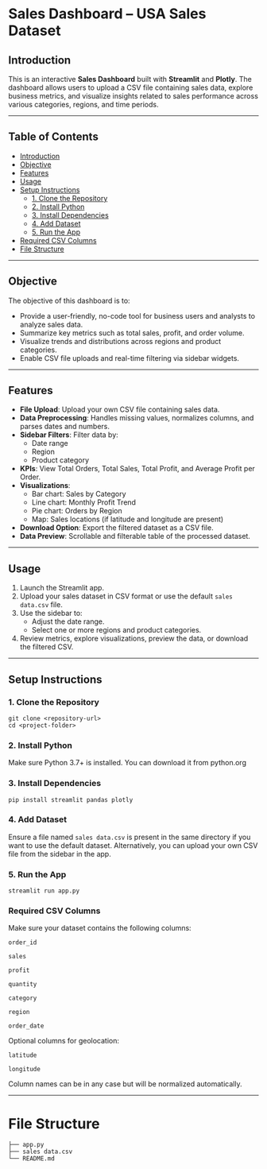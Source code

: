# Sales Dashboard – USA Sales Dataset

## Introduction

This is an interactive **Sales Dashboard** built with **Streamlit** and **Plotly**. The dashboard allows users to upload a CSV file containing sales data, explore business metrics, and visualize insights related to sales performance across various categories, regions, and time periods.

---

## Table of Contents

- [Introduction](#introduction)
- [Objective](#objective)
- [Features](#features)
- [Usage](#usage)
- [Setup Instructions](#setup-instructions)
  - [1. Clone the Repository](#1-clone-the-repository)
  - [2. Install Python](#2-install-python)
  - [3. Install Dependencies](#3-install-dependencies)
  - [4. Add Dataset](#4-add-dataset)
  - [5. Run the App](#5-run-the-app)
- [Required CSV Columns](#required-csv-columns)
- [File Structure](#file-structure)

---

## Objective

The objective of this dashboard is to:
- Provide a user-friendly, no-code tool for business users and analysts to analyze sales data.
- Summarize key metrics such as total sales, profit, and order volume.
- Visualize trends and distributions across regions and product categories.
- Enable CSV file uploads and real-time filtering via sidebar widgets.

---

## Features

- **File Upload**: Upload your own CSV file containing sales data.
- **Data Preprocessing**: Handles missing values, normalizes columns, and parses dates and numbers.
- **Sidebar Filters**: Filter data by:
  - Date range
  - Region
  - Product category
- **KPIs**: View Total Orders, Total Sales, Total Profit, and Average Profit per Order.
- **Visualizations**:
  - Bar chart: Sales by Category
  - Line chart: Monthly Profit Trend
  - Pie chart: Orders by Region
  - Map: Sales locations (if latitude and longitude are present)
- **Download Option**: Export the filtered dataset as a CSV file.
- **Data Preview**: Scrollable and filterable table of the processed dataset.

---

## Usage

1. Launch the Streamlit app.
2. Upload your sales dataset in CSV format or use the default `sales data.csv` file.
3. Use the sidebar to:
   - Adjust the date range.
   - Select one or more regions and product categories.
4. Review metrics, explore visualizations, preview the data, or download the filtered CSV.

---

## Setup Instructions

### 1. Clone the Repository

```
git clone <repository-url>
cd <project-folder>
```

### 2. Install Python

Make sure Python 3.7+ is installed. You can download it from python.org


### 3. Install Dependencies
```
pip install streamlit pandas plotly
```

### 4. Add Dataset
Ensure a file named ```sales data.csv``` is present in the same directory if you want to use the default dataset. Alternatively, you can upload your own CSV file from the sidebar in the app.

### 5. Run the App
```
streamlit run app.py
```

### Required CSV Columns

Make sure your dataset contains the following columns:

```order_id```

```sales```

```profit```

```quantity```

```category```

```region```

```order_date```

Optional columns for geolocation:

```latitude```

```longitude```

Column names can be in any case but will be normalized automatically.

---

# File Structure

```
├── app.py
├── sales data.csv
└── README.md
```






